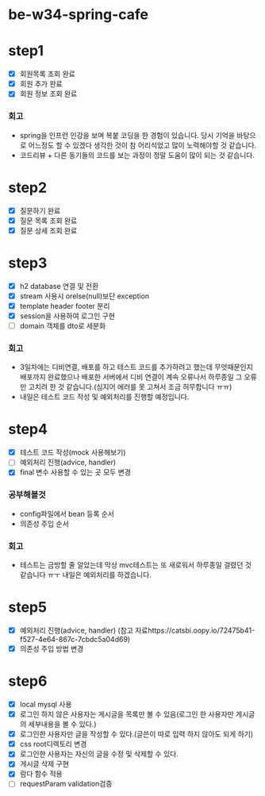 # be-w34-spring-cafe

# step1
- [x] 회원목록 조회 완료
- [x] 회원 추가 완료
- [x] 회원 정보 조회 완료

### 회고
- spring을 인프런 인강을 보며 복붙 코딩을 한 경험이 있습니다. 당시 기억을 바탕으로 어느정도 할 수 있겠다 생각한 것이 참 어리석었고 많이 노력해야할 것 같습니다.
- 코드리뷰 + 다른 동기들의 코드를 보는 과정이 정말 도움이 많이 되는 것 같습니다.

# step2
- [x] 질문하기 완료
- [x] 질문 목록 조회 완료
- [x] 질문 상세 조회 완료

# step3
- [x] h2 database 연결 및 전환
- [x] stream 사용시 orelse(null)보단 exception
- [x] template header footer 분리
- [x] session을 사용하여 로그인 구현
- [ ] domain 객체를 dto로 세분화

### 회고
- 3일차에는 디비연결, 배포를 하고 테스트 코드를 추가하려고 했는데 무엇때문인지 배포까지 완료했으나 배포한 서버에서 디비 연결이 계속 오류나서 하루종일 그 오류만 고치려 한 것 같습니다.(심지어 에러를 못 고쳐서 조금 허무합니다 ㅠㅠ)
- 내일은 테스트 코드 작성 및 예외처리를 진행할 예정입니다.

# step4
- [x] 테스트 코드 작성(mock 사용해보기)
- [ ] 예외처리 진행(advice, handler)
- [x] final 변수 사용할 수 있는 곳 모두 변경

### 공부해볼것
- config파일에서 bean 등록 순서
- 의존성 주입 순서

### 회고
- 테스트는 금방할 줄 알았는데 막상 mvc테스트는 또 새로워서 하루종일 걸렸던 것 같습니다 ㅠㅜ 내일은 예외처리를 하겠습니다.

# step5
- [x] 예외처리 진행(advice, handler) (참고 자료https://catsbi.oopy.io/72475b41-f527-4e64-867c-7cbdc5a04d69)
- [x] 의존성 주입 방법 변경

# step6
- [x] local mysql 사용
- [x] 로그인 하지 않은 사용자는 게시글을 목록만 볼 수 있음(로그인 한 사용자만 게시글의 세부내용을 볼 수 있다.)
- [x] 로그인한 사용자만 글을 작성할 수 있다.(글쓴이 따로 입력 하지 않아도 되게 하기)
- [x] css root디렉토리 변경
- [x] 로그인한 사용자는 자신의 글을 수정 및 삭제할 수 있다.
- [x] 게시글 삭제 구현
- [x] 람다 함수 적용
- [ ] requestParam validation검증